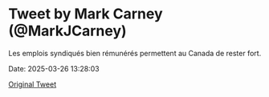 # Tweet by Mark Carney (@MarkJCarney)

Les emplois syndiqués bien rémunérés permettent au Canada de rester fort.

Date: 2025-03-26 13:28:03

[Original Tweet](https://x.com/MarkJCarney/status/1904888079573283146)
